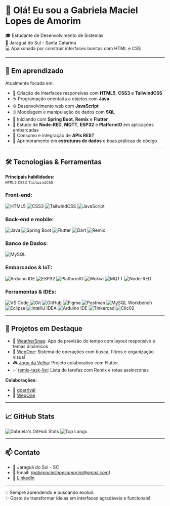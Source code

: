 # 👋 Olá! Eu sou a Gabriela Maciel Lopes de Amorim

🎓 Estudante de Desenvolvimento de Sistemas  
📍 Jaraguá do Sul - Santa Catarina  
💻 Apaixonada por construir interfaces bonitas com HTML e CSS

---

## 🚀 Em aprendizado

Atualmente focada em:

- 🎨 Criação de interfaces responsivas com **HTML5**, **CSS3** e **TailwindCSS**
- ☕ Programação orientada a objetos com **Java**
- 🌐 Desenvolvimento web com **JavaScript**
- 🗄️ Modelagem e manipulação de dados com **SQL**
- 📲 Iniciando com **Spring Boot**, **Remix** e **Flutter**
- 📡 Estudo de **Node-RED**, **MQTT**, **ESP32** e **PlatformIO** em aplicações embarcadas
- 🔗 Consumo e integração de **APIs REST**
- 🧠 Aprimoramento em **estruturas de dados** e boas práticas de código

---

## 🛠️ Tecnologias & Ferramentas

**Principais habilidades:**  
`HTML5` `CSS3` `TailwindCSS`

### Front-end:
![HTML5](https://img.shields.io/badge/HTML5-E34F26?logo=html5&logoColor=white)
![CSS3](https://img.shields.io/badge/CSS3-1572B6?logo=css3&logoColor=white)
![TailwindCSS](https://img.shields.io/badge/TailwindCSS-38B2AC?logo=tailwind-css&logoColor=white)
![JavaScript](https://img.shields.io/badge/JavaScript-F7DF1E?logo=javascript&logoColor=black)

### Back-end e mobile:
![Java](https://img.shields.io/badge/Java-ED8B00?logo=openjdk&logoColor=white)
![Spring Boot](https://img.shields.io/badge/Spring%20Boot-6DB33F?logo=spring-boot&logoColor=white)
![Flutter](https://img.shields.io/badge/Flutter-02569B?logo=flutter&logoColor=white)
![Dart](https://img.shields.io/badge/Dart-0175C2?logo=dart&logoColor=white)
![Remix](https://img.shields.io/badge/Remix-000000?logo=remix&logoColor=white)

### Banco de Dados:
![MySQL](https://img.shields.io/badge/MySQL-4479A1?logo=mysql&logoColor=white)

### Embarcados & IoT:
![Arduino IDE](https://img.shields.io/badge/Arduino_IDE-00979D?logo=arduino&logoColor=white)
![ESP32](https://img.shields.io/badge/ESP32-333333?logo=espressif&logoColor=white)
![PlatformIO](https://img.shields.io/badge/PlatformIO-F6821F?logo=platformio&logoColor=white)
![Wokwi](https://img.shields.io/badge/Wokwi-00B894?logo=wokwi&logoColor=white)
![MQTT](https://img.shields.io/badge/MQTT-660066?logo=mqtt&logoColor=white)
![Node-RED](https://img.shields.io/badge/Node--RED-8F0000?logo=nodered&logoColor=white)

### Ferramentas & IDEs:
![VS Code](https://img.shields.io/badge/VS%20Code-007ACC?logo=visual-studio-code&logoColor=white)
![Git](https://img.shields.io/badge/Git-F05032?logo=git&logoColor=white)
![GitHub](https://img.shields.io/badge/GitHub-181717?logo=github&logoColor=white)
![Figma](https://img.shields.io/badge/Figma-F24E1E?logo=figma&logoColor=white)
![Postman](https://img.shields.io/badge/Postman-FF6C37?logo=postman&logoColor=white)
![MySQL Workbench](https://img.shields.io/badge/MySQL%20Workbench-00758F?logo=mysql&logoColor=white)
![Eclipse](https://img.shields.io/badge/Eclipse-2C2255?logo=eclipse&logoColor=white)
![IntelliJ IDEA](https://img.shields.io/badge/IntelliJ%20IDEA-000000?logo=intellij-idea&logoColor=white)
![Arduino IDE](https://img.shields.io/badge/Arduino_IDE-00979D?logo=arduino&logoColor=white)
![Tinkercad](https://img.shields.io/badge/Tinkercad-FF9700?logo=autodesk&logoColor=white)
![Clic02](https://img.shields.io/badge/Clic02-A9A9A9?logo=siemens&logoColor=white)

---

## 📂 Projetos em Destaque

- 🎨 [WeatherSnap](https://github.com/gabrielamamorim/WeatherSnap): App de previsão do tempo com layout responsivo e temas dinâmicos
- 📁 [WegOne](https://github.com/raquel1s/WegOne.git): Sistema de operações com busca, filtros e organização visual
- 🎮 [Jogo da Velha](https://github.com/gabrielamamorim/Jogo-da-Velha): Projeto colaborativo com Flutter
- ✅ [remix-task-list](https://github.com/gabrielamamorim/remix-task-list): Lista de tarefas com Remix e rotas assíncronas

**Colaborações:**
- 🤝 [goarrival](https://github.com/raquel1s/goarrival.git)
- 🤝 [WegOne](https://github.com/raquel1s/WegOne.git)


---

## 📈 GitHub Stats

![Gabriela's GitHub Stats](https://github-readme-stats.vercel.app/api?username=gabrielamamorim&show_icons=true&theme=tokyonight)
![Top Langs](https://github-readme-stats.vercel.app/api/top-langs/?username=gabrielamamorim&layout=compact&theme=tokyonight)

---

## 📫 Contato

- 📍 Jaraguá do Sul - SC  
- 📧 Email: *(gabimaciellopesamorim@gmail.com)*  
- 🔗 [LinkedIn](https://www.linkedin.com/in/gabriela-maciel-lopes-de-amorim-8b1522258/)

---

💡 Sempre aprendendo e buscando evoluir.  
✨ Gosto de transformar ideias em interfaces agradáveis e funcionais!
